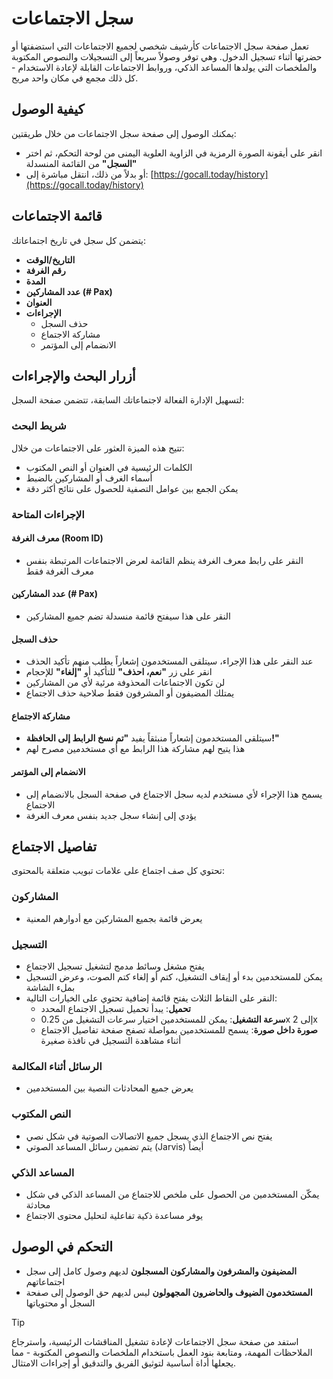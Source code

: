 # سجل الاجتماعات

تعمل صفحة سجل الاجتماعات كأرشيف شخصي لجميع الاجتماعات التي استضفتها أو حضرتها أثناء تسجيل الدخول. وهي توفر وصولاً سريعاً إلى التسجيلات والنصوص المكتوبة والملخصات التي يولدها المساعد الذكي، وروابط الاجتماعات القابلة لإعادة الاستخدام - كل ذلك مجمع في مكان واحد مريح.

## كيفية الوصول

يمكنك الوصول إلى صفحة سجل الاجتماعات من خلال طريقتين:

- انقر على أيقونة الصورة الرمزية في الزاوية العلوية اليمنى من لوحة التحكم، ثم اختر **"السجل"** من القائمة المنسدلة
- أو بدلاً من ذلك، انتقل مباشرة إلى: [https://gocall.today/history](https://gocall.today/history)

## قائمة الاجتماعات

يتضمن كل سجل في تاريخ اجتماعاتك:

- **التاريخ/الوقت**
- **رقم الغرفة**
- **المدة**
- **عدد المشاركين (# Pax)**
- **العنوان**
- **الإجراءات**
  - حذف السجل
  - مشاركة الاجتماع
  - الانضمام إلى المؤتمر

## أزرار البحث والإجراءات

لتسهيل الإدارة الفعالة لاجتماعاتك السابقة، تتضمن صفحة السجل:

### شريط البحث

تتيح هذه الميزة العثور على الاجتماعات من خلال:

- الكلمات الرئيسية في العنوان أو النص المكتوب
- أسماء الغرف أو المشاركين بالضبط
- يمكن الجمع بين عوامل التصفية للحصول على نتائج أكثر دقة

### الإجراءات المتاحة

#### معرف الغرفة (Room ID)

- النقر على رابط معرف الغرفة ينظم القائمة لعرض الاجتماعات المرتبطة بنفس معرف الغرفة فقط

#### عدد المشاركين (# Pax)

- النقر على هذا سيفتح قائمة منسدلة تضم جميع المشاركين

#### حذف السجل

- عند النقر على هذا الإجراء، سيتلقى المستخدمون إشعاراً يطلب منهم تأكيد الحذف
- انقر على زر **"نعم، احذف"** للتأكيد أو **"إلغاء"** للإحجام
- لن تكون الاجتماعات المحذوفة مرئية لأي من المشاركين
- يمتلك المضيفون أو المشرفون فقط صلاحية حذف الاجتماع

#### مشاركة الاجتماع

- سيتلقى المستخدمون إشعاراً منبثقاً يفيد **"تم نسخ الرابط إلى الحافظة!"**
- هذا يتيح لهم مشاركة هذا الرابط مع أي مستخدمين مصرح لهم

#### الانضمام إلى المؤتمر

- يسمح هذا الإجراء لأي مستخدم لديه سجل الاجتماع في صفحة السجل بالانضمام إلى الاجتماع
- يؤدي إلى إنشاء سجل جديد بنفس معرف الغرفة

## تفاصيل الاجتماع

تحتوي كل صف اجتماع على علامات تبويب متعلقة بالمحتوى:

### المشاركون

- يعرض قائمة بجميع المشاركين مع أدوارهم المعنية

### التسجيل

- يفتح مشغل وسائط مدمج لتشغيل تسجيل الاجتماع
- يمكن للمستخدمين بدء أو إيقاف التشغيل، كتم أو إلغاء كتم الصوت، وعرض التسجيل بملء الشاشة
- النقر على النقاط الثلاث يفتح قائمة إضافية تحتوي على الخيارات التالية:
  - **تحميل**: يبدأ تحميل تسجيل الاجتماع المحدد
  - **سرعة التشغيل**: يمكن للمستخدمين اختيار سرعات التشغيل من 0.25x إلى 2x
  - **صورة داخل صورة**: يسمح للمستخدمين بمواصلة تصفح صفحة تفاصيل الاجتماع أثناء مشاهدة التسجيل في نافذة صغيرة

### الرسائل أثناء المكالمة

- يعرض جميع المحادثات النصية بين المستخدمين

### النص المكتوب

- يفتح نص الاجتماع الذي يسجل جميع الاتصالات الصوتية في شكل نصي
- يتم تضمين رسائل المساعد الصوتي (Jarvis) أيضاً

### المساعد الذكي

- يمكّن المستخدمين من الحصول على ملخص للاجتماع من المساعد الذكي في شكل محادثة
- يوفر مساعدة ذكية تفاعلية لتحليل محتوى الاجتماع

## التحكم في الوصول

- **المضيفون والمشرفون والمشاركون المسجلون** لديهم وصول كامل إلى سجل اجتماعاتهم
- **المستخدمون الضيوف والحاضرون المجهولون** ليس لديهم حق الوصول إلى صفحة السجل أو محتوياتها

> [!TIP]
> استفد من صفحة سجل الاجتماعات لإعادة تشغيل المناقشات الرئيسية، واسترجاع الملاحظات المهمة، ومتابعة بنود العمل باستخدام الملخصات والنصوص المكتوبة - مما يجعلها أداة أساسية لتوثيق الفريق والتدقيق أو إجراءات الامتثال.